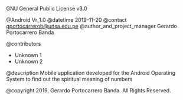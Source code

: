 GNU General Public License v3.0


@Android Vr_1.0
@datetime 2019-11-20 
@contact gportocarrerob@unsa.edu.pe
@author_and_project_manager Gerardo Portocarrero Banda

@contributors
- Unknown 1
- Unknown 2

@description
Mobile application developed for the Android Operating System to find out the spiritual meaning of numbers

@copyright 2019, Gerardo Portocarrero Banda. All Rights Reserved.
